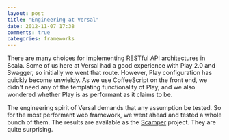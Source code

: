 ```yaml
---
layout: post
title: "Engineering at Versal"
date: 2012-11-07 17:38
comments: true
categories: frameworks
---
```


There are many choices for implementing RESTful API architectures in Scala.  Some of us here at Versal had a good experience with Play 2.0 and Swagger, so initially we went that route.  However, Play configuration has quickly become unwieldy.  As we use CoffeeScript on the front end, we didn't need any of the templating functionality of Play, and we also wondered whether Play is as performant as it claims to be.

<!--more-->

The engineering spirit of Versal demands that any assumption be tested.  So for the most performant web framework, we went ahead and tested a whole bunch of them.  The results are available as the [Scamper](http://githib.com/Versal/scamper) project.  They are quite surprising.